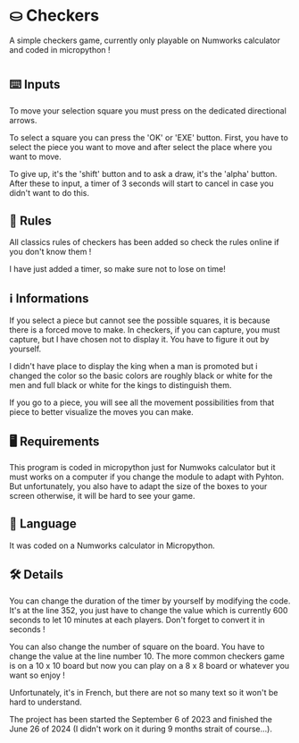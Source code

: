 # ⛀ Checkers
A simple checkers game, currently only playable on Numworks calculator and coded in micropython  !
#

## ⌨️ Inputs
To move your selection square you must press on the dedicated directional arrows. 

To select a square you can press the 'OK' or 'EXE' button. First, you have to select the piece you want to move and after select the place where you want to move. 

To give up, it's the 'shift' button and to ask a draw, it's the 'alpha' button. After these to input, a timer of 3 seconds will start to cancel in case you didn't want to do this. 
##

## 📜 Rules
All classics rules of checkers has been added so check the rules online if you don't know them ! 

I have just added a timer, so make sure not to lose on time!

## ℹ️ Informations
If you select a piece but cannot see the possible squares, it is because there is a forced move to make. In checkers, if you can capture, you must capture, but I have chosen not to display it. You have to figure it out by yourself. 

I didn't have place to display the king when a man is promoted but i changed the color so the basic colors are roughly black or white for the men and full black or white for the kings to distinguish them. 

If you go to a piece, you will see all the movement possibilities from that piece to better visualize the moves you can make.

## 🖥️ Requirements
This program is coded in micropython just for Numwoks calculator but it must works on a computer if you change the module to adapt with Pyhton. But unfortunately, you also have to adapt the size of the boxes to your screen otherwise, it will be hard to see your game.

## 💬 Language
It was coded on a Numworks calculator in Micropython.

## 🛠️ Details
You can change the duration of the timer by yourself by modifying the code. It's at the line 352, you just have to change the value which is currently 600 seconds to let 10 minutes at each players. Don't forget to convert it in seconds !

You can also change the number of square on the board. You have to change the value at the line number 10. The more common checkers game is on a 10 x 10 board but now you can play on a 8 x 8 board or whatever you want so enjoy !

Unfortunately, it's in French, but there are not so many text so it won't be hard to understand.

The project has been started the September 6 of 2023 and finished the June 26 of 2024 (I didn't work on it during 9 months strait of course...).
